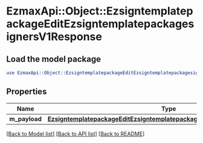 # EzmaxApi::Object::EzsigntemplatepackageEditEzsigntemplatepackagesignersV1Response

## Load the model package
```perl
use EzmaxApi::Object::EzsigntemplatepackageEditEzsigntemplatepackagesignersV1Response;
```

## Properties
Name | Type | Description | Notes
------------ | ------------- | ------------- | -------------
**m_payload** | [**EzsigntemplatepackageEditEzsigntemplatepackagesignersV1ResponseMPayload**](EzsigntemplatepackageEditEzsigntemplatepackagesignersV1ResponseMPayload.md) |  | 

[[Back to Model list]](../README.md#documentation-for-models) [[Back to API list]](../README.md#documentation-for-api-endpoints) [[Back to README]](../README.md)


